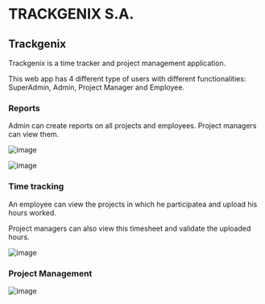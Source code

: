 # TRACKGENIX S.A.

## Trackgenix

Trackgenix is a time tracker and project management application. 

This web app has 4 different type of users with different functionalities: SuperAdmin, Admin, Project Manager and Employee.


### Reports

Admin can create reports on all projects and employees. Project managers can view them.

![image](https://user-images.githubusercontent.com/94427392/160259600-75f93190-5ded-474e-9e78-eb957a0e7518.png)

![image](https://user-images.githubusercontent.com/94427392/160259743-dd96b7bb-bd7f-4cf6-80e3-4d3c167cbfea.png)

### Time tracking

An employee can view the projects in which he participatea and upload his hours worked.

Project managers can also view this timesheet and validate the uploaded hours.

![image](https://user-images.githubusercontent.com/94427392/160260367-a2f4d483-c3f3-4699-b6cb-4821c6e2f328.png)

### Project Management

![image](https://user-images.githubusercontent.com/94427392/160260373-ef8b0520-5d0f-4c44-9641-8e83e86d264b.png)


